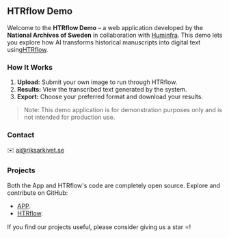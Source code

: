 ## HTRflow Demo

Welcome to the **HTRflow Demo** – a web application developed by the **National Archives of Sweden** in collaboration with [Huminfra](https://www.huminfra.se/). This demo lets you explore how AI transforms historical manuscripts into digital text using[HTRflow](https://ai-riksarkivet.github.io/htrflow/latest). 

### How It Works

1. **Upload:** Submit your own image to run through HTRflow.
2. **Results:** View the transcribed text generated by the system.
3. **Export:** Choose your preferred format and download your results.

> Note: This demo application is for demonstration purposes only and is not intended for production use.

### Contact

✉️ [ai@riksarkivet.se](mailto:ai@riksarkivet.se)

### Projects

Both the App and HTRflow's code are completely open source. Explore and contribute on GitHub:

- [APP](https://github.com/AI-Riksarkivet/htrflow_app).
- [HTRflow](https://ai-riksarkivet.github.io/htrflow/latest).

If you find our projects useful, please consider giving us a star ⭐!
